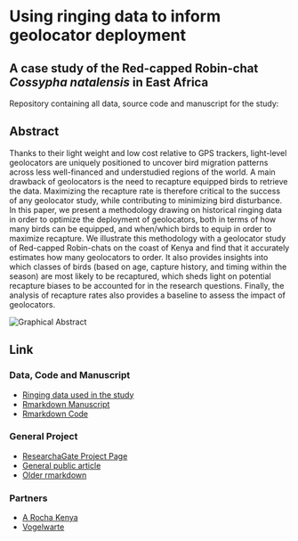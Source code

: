 # Using ringing data to inform geolocator deployment

## A case study of the Red-capped Robin-chat _Cossypha natalensis_ in East Africa

Repository containing all data, source code and manuscript for the study:
> 

## Abstract
Thanks to their light weight and low cost relative to GPS trackers, light-level geolocators are uniquely positioned to uncover bird migration patterns across less well-financed and understudied regions of the world. A main drawback of geolocators is the need to recapture equipped birds to retrieve the data. Maximizing the recapture rate is therefore critical to the success of any geolocator study, while contributing to minimizing bird disturbance. In this paper, we present a methodology drawing on historical ringing data in order to optimize the deployment of geolocators, both in terms of how many birds can be equipped, and when/which birds to equip in order to maximize recapture. We illustrate this methodology with a geolocator study of Red-capped Robin-chats on the coast of Kenya and find that it accurately estimates how many geolocators to order. It also provides insights into which classes of birds (based on age, capture history, and timing within the season) are most likely to be recaptured, which sheds light on potential recapture biases to be accounted for in the research questions. Finally, the analysis of recapture rates also provides a baseline to assess the impact of geolocators.

![Graphical Abstract](https://user-images.githubusercontent.com/7571260/140662421-901d0738-c5ef-466a-b383-416e08671c33.jpeg)

## Link

### Data, Code and Manuscript
- [Ringing data used in the study](https://github.com/A-Rocha-Kenya/MaximizingRecapture/tree/main/data)
- [Rmarkdown Manuscript](https://a-rocha-kenya.github.io/MaximizingRecapture/)
- [Rmarkdown Code](https://github.com/A-Rocha-Kenya/MaximizingRecapture/blob/main/Rmanuscript/manuscript.Rmd)

### General Project
- [ResearchaGate Project Page](https://www.researchgate.net/project/Intra-african-Bird-Migration)
- [General public article](https://www.arocha.or.ke/news/uncovering-the-unknown-migration-patterns-of-two-afro-tropical-birds/)
- [Older rmarkdown](https://rpubs.com/rafnuss/when_to_equip)

### Partners
- [A Rocha Kenya](https://www.arocha.or.ke/)
- [Vogelwarte](http://vogelwarte.ch/)
